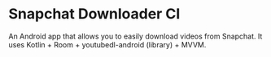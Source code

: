 # Snapchat Downloader CI

An Android app that allows you to easily download videos from Snapchat.
It uses Kotlin + Room + youtubedl-android (library) + MVVM.
